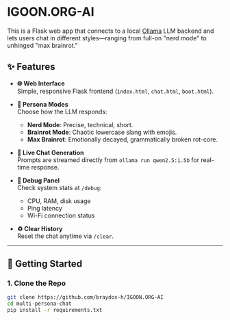 # IGOON.ORG-AI

This is a Flask web app that connects to a local [Ollama](https://ollama.com) LLM backend and lets users chat in different styles—ranging from full-on "nerd mode" to unhinged "max brainrot."

## ✨ Features

- **🌐 Web Interface**  
  Simple, responsive Flask frontend (`index.html`, `chat.html`, `boot.html`).

- **🧠 Persona Modes**  
  Choose how the LLM responds:
  - **Nerd Mode**: Precise, technical, short.
  - **Brainrot Mode**: Chaotic lowercase slang with emojis.
  - **Max Brainrot**: Emotionally decayed, grammatically broken rot-core.

- **💬 Live Chat Generation**  
  Prompts are streamed directly from `ollama run qwen2.5:1.5b` for real-time response.

- **🧪 Debug Panel**  
  Check system stats at `/debug`:
  - CPU, RAM, disk usage
  - Ping latency
  - Wi-Fi connection status

- **♻️ Clear History**  
  Reset the chat anytime via `/clear`.

---

## 🚀 Getting Started

### 1. Clone the Repo

```bash
git clone https://github.com/braydos-h/IGOON.ORG-AI
cd multi-persona-chat
pip install -r requirements.txt
